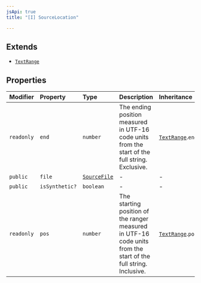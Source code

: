 ```yaml
---
jsApi: true
title: "[I] SourceLocation"

---
```

## Extends

- [`TextRange`](TextRange.md)

## Properties

| Modifier | Property | Type | Description | Inheritance |
| :------ | :------ | :------ | :------ | :------ |
| `readonly` | `end` | `number` | The ending position measured in UTF-16 code units from the start of the<br />full string. Exclusive. | [`TextRange`](TextRange.md).`end` |
| `public` | `file` | [`SourceFile`](SourceFile.md) | - | - |
| `public` | `isSynthetic?` | `boolean` | - | - |
| `readonly` | `pos` | `number` | The starting position of the ranger measured in UTF-16 code units from the<br />start of the full string. Inclusive. | [`TextRange`](TextRange.md).`pos` |
